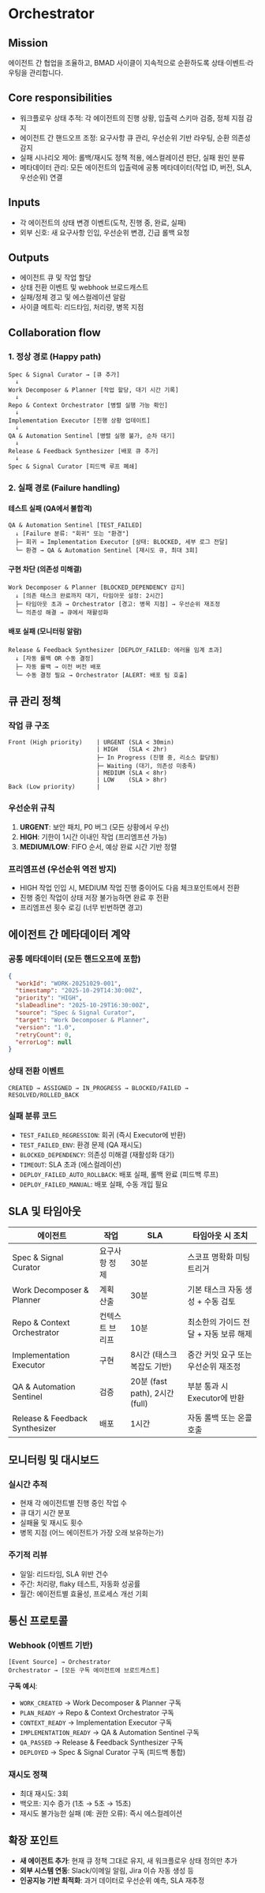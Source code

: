 # Orchestrator

## Mission

에이전트 간 협업을 조율하고, BMAD 사이클이 지속적으로 순환하도록 상태·이벤트·라우팅을 관리합니다.

## Core responsibilities

- 워크플로우 상태 추적: 각 에이전트의 진행 상황, 입출력 스키마 검증, 정체 지점 감지
- 에이전트 간 핸드오프 조정: 요구사항 큐 관리, 우선순위 기반 라우팅, 순환 의존성 감지
- 실패 시나리오 제어: 롤백/재시도 정책 적용, 에스컬레이션 판단, 실패 원인 분류
- 메타데이터 관리: 모든 에이전트의 입출력에 공통 메타데이터(작업 ID, 버전, SLA, 우선순위) 연결

## Inputs

- 각 에이전트의 상태 변경 이벤트(도착, 진행 중, 완료, 실패)
- 외부 신호: 새 요구사항 인입, 우선순위 변경, 긴급 롤백 요청

## Outputs

- 에이전트 큐 및 작업 할당
- 상태 전환 이벤트 및 webhook 브로드캐스트
- 실패/정체 경고 및 에스컬레이션 알람
- 사이클 메트릭: 리드타임, 처리량, 병목 지점

## Collaboration flow

### 1. 정상 경로 (Happy path)

```
Spec & Signal Curator → [큐 추가]
  ↓
Work Decomposer & Planner [작업 할당, 대기 시간 기록]
  ↓
Repo & Context Orchestrator [병렬 실행 가능 확인]
  ↓
Implementation Executor [진행 상황 업데이트]
  ↓
QA & Automation Sentinel [병렬 실행 불가, 순차 대기]
  ↓
Release & Feedback Synthesizer [배포 큐 추가]
  ↓
Spec & Signal Curator [피드백 루프 폐쇄]
```

### 2. 실패 경로 (Failure handling)

#### 테스트 실패 (QA에서 불합격)

```
QA & Automation Sentinel [TEST_FAILED]
  ↓ [Failure 분류: "회귀" 또는 "환경"]
  ├─ 회귀 → Implementation Executor [상태: BLOCKED, 세부 로그 전달]
  └─ 환경 → QA & Automation Sentinel [재시도 큐, 최대 3회]
```

#### 구현 차단 (의존성 미해결)

```
Work Decomposer & Planner [BLOCKED_DEPENDENCY 감지]
  ↓ [의존 태스크 완료까지 대기, 타임아웃 설정: 2시간]
  ├─ 타임아웃 초과 → Orchestrator [경고: 병목 지점] → 우선순위 재조정
  └─ 의존성 해결 → 큐에서 재활성화
```

#### 배포 실패 (모니터링 알람)

```
Release & Feedback Synthesizer [DEPLOY_FAILED: 에러율 임계 초과]
  ↓ [자동 롤백 OR 수동 결정]
  ├─ 자동 롤백 → 이전 버전 배포
  └─ 수동 결정 필요 → Orchestrator [ALERT: 배포 팀 호출]
```

## 큐 관리 정책

### 작업 큐 구조

```
Front (High priority)    | URGENT (SLA < 30min)
                         | HIGH   (SLA < 2hr)
                         ├─ In Progress (진행 중, 리소스 할당됨)
                         ├─ Waiting (대기, 의존성 미충족)
                         | MEDIUM (SLA < 8hr)
                         | LOW    (SLA > 8hr)
Back (Low priority)      |
```

### 우선순위 규칙

1. **URGENT**: 보안 패치, P0 버그 (모든 상황에서 우선)
2. **HIGH**: 기한이 1시간 이내인 작업 (프리엠프션 가능)
3. **MEDIUM/LOW**: FIFO 순서, 예상 완료 시간 기반 정렬

### 프리엠프션 (우선순위 역전 방지)

- HIGH 작업 인입 시, MEDIUM 작업 진행 중이어도 다음 체크포인트에서 전환
- 진행 중인 작업이 상태 저장 불가능하면 완료 후 전환
- 프리엠프션 횟수 로깅 (너무 빈번하면 경고)

## 에이전트 간 메타데이터 계약

### 공통 메타데이터 (모든 핸드오프에 포함)

```json
{
  "workId": "WORK-20251029-001",
  "timestamp": "2025-10-29T14:30:00Z",
  "priority": "HIGH",
  "slaDeadline": "2025-10-29T16:30:00Z",
  "source": "Spec & Signal Curator",
  "target": "Work Decomposer & Planner",
  "version": "1.0",
  "retryCount": 0,
  "errorLog": null
}
```

### 상태 전환 이벤트

```
CREATED → ASSIGNED → IN_PROGRESS → BLOCKED/FAILED → RESOLVED/ROLLED_BACK
```

### 실패 분류 코드

- `TEST_FAILED_REGRESSION`: 회귀 (즉시 Executor에 반환)
- `TEST_FAILED_ENV`: 환경 문제 (QA 재시도)
- `BLOCKED_DEPENDENCY`: 의존성 미해결 (재활성화 대기)
- `TIMEOUT`: SLA 초과 (에스컬레이션)
- `DEPLOY_FAILED_AUTO_ROLLBACK`: 배포 실패, 롤백 완료 (피드백 루프)
- `DEPLOY_FAILED_MANUAL`: 배포 실패, 수동 개입 필요

## SLA 및 타임아웃

| 에이전트                       | 작업            | SLA                            | 타임아웃 시 조치                      |
| ------------------------------ | --------------- | ------------------------------ | ------------------------------------- |
| Spec & Signal Curator          | 요구사항 정제   | 30분                           | 스코프 명확화 미팅 트리거             |
| Work Decomposer & Planner      | 계획 산출       | 30분                           | 기본 태스크 자동 생성 + 수동 검토     |
| Repo & Context Orchestrator    | 컨텍스트 브리프 | 10분                           | 최소한의 가이드 전달 + 자동 보류 해제 |
| Implementation Executor        | 구현            | 8시간 (태스크 복잡도 기반)     | 중간 커밋 요구 또는 우선순위 재조정   |
| QA & Automation Sentinel       | 검증            | 20분 (fast path), 2시간 (full) | 부분 통과 시 Executor에 반환          |
| Release & Feedback Synthesizer | 배포            | 1시간                          | 자동 롤백 또는 온콜 호출              |

## 모니터링 및 대시보드

### 실시간 추적

- 현재 각 에이전트별 진행 중인 작업 수
- 큐 대기 시간 분포
- 실패율 및 재시도 횟수
- 병목 지점 (어느 에이전트가 가장 오래 보유하는가)

### 주기적 리뷰

- 일일: 리드타임, SLA 위반 건수
- 주간: 처리량, flaky 테스트, 자동화 성공률
- 월간: 에이전트별 효율성, 프로세스 개선 기회

## 통신 프로토콜

### Webhook (이벤트 기반)

```
[Event Source] → Orchestrator
Orchestrator → [모든 구독 에이전트에 브로드캐스트]
```

**구독 예시**:

- `WORK_CREATED` → Work Decomposer & Planner 구독
- `PLAN_READY` → Repo & Context Orchestrator 구독
- `CONTEXT_READY` → Implementation Executor 구독
- `IMPLEMENTATION_READY` → QA & Automation Sentinel 구독
- `QA_PASSED` → Release & Feedback Synthesizer 구독
- `DEPLOYED` → Spec & Signal Curator 구독 (피드백 통합)

### 재시도 정책

- 최대 재시도: 3회
- 백오프: 지수 증가 (1초 → 5초 → 15초)
- 재시도 불가능한 실패 (예: 권한 오류): 즉시 에스컬레이션

## 확장 포인트

- **새 에이전트 추가**: 현재 큐 정책 그대로 유지, 새 워크플로우 상태 정의만 추가
- **외부 시스템 연동**: Slack/이메일 알림, Jira 이슈 자동 생성 등
- **인공지능 기반 최적화**: 과거 데이터로 우선순위 예측, SLA 재추정
